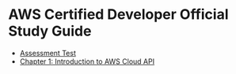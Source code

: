 # AWS Certified Developer Official Study Guide

* [Assessment Test](assessmentTest.md)
* [Chapter 1: Introduction to AWS Cloud API](chapter1/chapter1.md)
